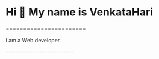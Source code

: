 <h1>Hi 👋 My name is VenkataHari</h1>
=======================

<p>I am a Web developer.</p>
----------------------------

